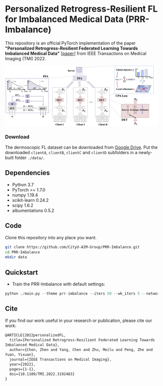 # Personalized Retrogress-Resilient FL for Imbalanced Medical Data (PRR-Imbalance)
This repository is an official PyTorch implementation of the paper **"Personalized Retrogress-Resilient Federated Learning Towards Imbalanced Medical Data"** [[paper](https://www.researchgate.net/publication/362120723_Personalized_Retrogress-Resilient_Federated_Learning_Towards_Imbalanced_Medical_Data)] from IEEE Transactions on Medical Imaging (TMI) 2022.

<div align=center><img width="750" src=/figs/framework.png></div>

### Download
The dermoscopic FL dataset can be downloaded from [Google Drive](https://drive.google.com/drive/folders/1N4bNcy09nizkEi___venM0su0hf23jO_?usp=sharing). Put the downloaded ```clientA```, ```clientB```, ```clientC``` and ```clientD``` subfolders in a newly-built folder ```./data/```.

## Dependencies
* Python 3.7
* PyTorch >= 1.7.0
* numpy 1.19.4
* scikit-learn 0.24.2
* scipy 1.6.2
* albumentations 0.5.2

## Code
Clone this repository into any place you want.
```bash
git clone https://github.com/CityU-AIM-Group/PRR-Imbalance.git
cd PRR-Imbalance
mkdir data
```

## Quickstart 
* Train the PRR-Imbalance with default settings:
```python
python ./main.py --theme prr-imbalance --iters 50 --wk_iters 5 --network vgg_nb --l_rate 0.7 --lr 1e-2 
```

## Cite
If you find our work useful in your research or publication, please cite our work:
```
@ARTICLE{2022personalizedFL,
  title={Personalized Retrogress-Resilient Federated Learning Towards Imbalanced Medical Data}, 
  author={Chen, Zhen and Yang, Chen and Zhu, Meilu and Peng, Zhe and Yuan, Yixuan},
  journal={IEEE Transactions on Medical Imaging}, 
  year={2022},
  pages={1-1},
  doi={10.1109/TMI.2022.3192483}
}
```
